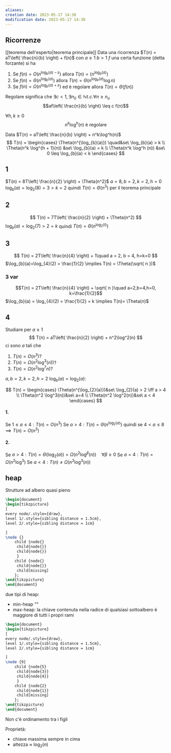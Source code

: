 ```yaml
---
aliases: 
creation date: 2023-05-17 14:30
modification date: 2023-05-17 14:30
---
```


## Ricorrenze
[[teorema dell'esperto|teorema principale]]
Data una ricorrenza $T(n) = aT\left( \frac{n}{b} \right) + f(n)$
 con $a \geq 1$
 $b > 1$
 $f$ una certa funzione (detta forzante)
 si ha
1. Se $f(n) = O(n^{\log_{b}(a)-\varepsilon})$ allora $T(n) = (n^{\log_{b}(a)})$
2. Se $f(n) = \Theta(n^{\log_{b}(a)})$ allora $T(n) = \Theta(n^{\log_{b}(a)}\log n)$
3. Se $f(n) =\Omega(n^{\log_{b}(a) + \varepsilon})$ ed è regolare allora $T(n) = \Theta(f(n))$

Regolare significa che
$\exists c < 1, \exists n_{0} \in \mathbb{N} t.c. \forall n \geq n_{o}$ 
$$af\left( \frac{n}{b} \right) \leq c f(n)$$

$\forall h,k \geq 0$
$$n^k\log^h(n) \text{ è regolare}$$

Data $T(n) = aT\left( \frac{n}{b} \right) + n^k\log^h(n)$
$$ T(n) = \begin{cases}
\Theta(n^{\log_{b}(a)}) \quad&se\ \log_{b}(a) > k \\
\Theta(n^k \log^{h + 1}(n)) &se\ \log_{b}(a) = k \\
\Theta(n^k \log^h (n)) &se\ 0 \leq \log_{b}(a) < k
\end{cases} $$

## 1
$T(n) = 8T\left( \frac{n}{2} \right) + \Theta(n^2)$
$a = 8, b = 2, k= 2, h= 0$
$\log_{b}(a) = \log_{2}(8) = 3 > k =2$ 
quindi $T(n) = \Theta(n^3)$ per il teorema principale

## 2
$$ T(n) = 7T\left( \frac{n}{2} \right) + \Theta(n^2) $$
$\log_{b}(a) = \log_{2}(7) > 2 = k$
quindi $T(n) = \Theta(n^{\log_{2}(t)})$

## 3
$$ T(n) = 2T\left( \frac{n}{4} \right) + 1\quad a = 2, b = 4, h=k=0 $$
$\log_{b}(a)=\log_{4}(2) = \frac{1}{2} \implies T(n) = \Theta(\sqrt{ n })$

### 3 var
$$T(n) = 2T\left( \frac{n}{4} \right) + \sqrt{ n }\quad a=2,b=4,h=0, k=\frac{1}{2}$$
$\log_{b}(a) = \log_{4}(2) = \frac{1}{2} = k \implies T(n)= \Theta(n)$

## 4
Studiare per $a \geq 1$
$$ T(n) = aT\left( \frac{n}{2} \right) + n^2\log^2(n) $$
ci sono $a$ tali che
1. $T(n) = O(n^3)$?
2. $T(n) = \Omega(n^2\log^3(n))$?
3. $T(n)= \Omega(n^2\log^7n)$?

$a, b = 2, k = 2, h = 2$
$\log_{b}(a) = \log_{2}(a)$:

$$ T(n) = \begin{cases}
\Theta(n^{\log_{2}(a)})&se\ \log_{2}(a) > 2 \iff a > 4 \\
\Theta(n^2 \log^3(n))&se\ a=4  \\
\Theta(n^2 \log^2(n))&se\ a < 4
\end{cases} $$

#### 1.

Se $1 \leq a \leq 4 : T(n) = O(n^3)$
Se $a > 4 : T(n) = \Theta(n^{\log_{2}(a)})$
quindi se $4 < a \leq 8 \implies T(n) = O(n^3)$

#### 2.
Se $a > 4 : T(n) = \Theta(\log_{2}(a)) = \Omega(n^2\log^{\beta}(n))\quad\forall \beta \geq 0$
Se $a = 4 : T(n) = \Omega(n^2\log^3)$
Se $a < 4 : T(n) \neq \Omega(n^2\log^3(n))$

## heap
Strutture ad albero quasi pieno
```tikz
\begin{document}
\begin{tikzpicture}
[
every node/.style={draw},
level 1/.style={sibling distance = 1.5cm},
level 2/.style={sibling distance = 1cm}

]
\node {}
	child {node{}
	 child{node{}}
	 child{node{}}
	 }
	child {node{}
	 child{node{}}
	 child[missing]
	};
\end{tikzpicture}
\end{document}
```
due tipi di heap:
- min-heap  ""
- max-heap: la chiave contenuta nella radice di qualsiasi sottoalbero è maggiore di tutti i propri rami



```tikz
\begin{document}
\begin{tikzpicture}
[
every node/.style={draw},
level 1/.style={sibling distance = 1.5cm},
level 2/.style={sibling distance = 1cm}

]
\node {9}
	child {node{5}
	 child{node{3}}
	 child{node{4}}
	 }
	child {node{2}
	 child{node{1}}
	 child[missing]
	};
\end{tikzpicture}
\end{document}
```
Non c'è ordinamento tra i figli

Proprietà:
- chiave massima sempre in cima
- altezza $\approx$ $\log_{2}(n)$
